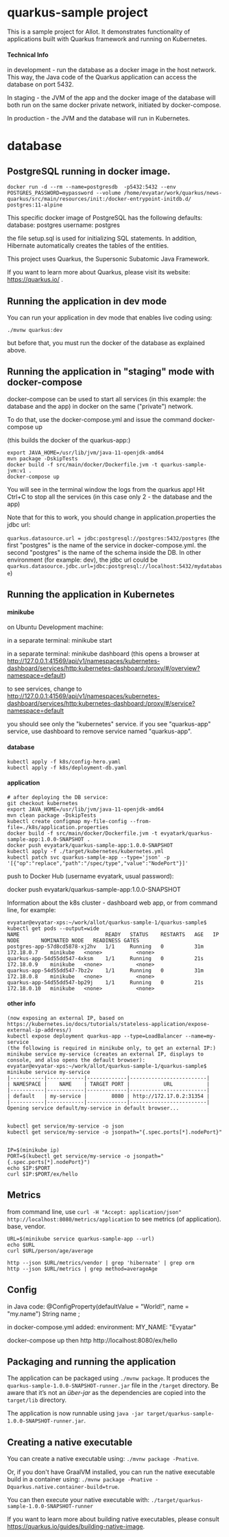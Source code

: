 # quarkus-sample project

This is a sample project for Allot. It demonstrates functionality of applications built with Quarkus framework and running on Kubernetes.

#### Technical Info
in development - run the database as a docker image in the host network. This way, the Java code of the Quarkus application can access the database on port 5432.

In staging - the JVM of the app and the docker image of the database will both run on the same docker private network, initiated by docker-compose.

In production - the JVM and the database will run in Kubernetes.

# database
## PostgreSQL running in docker image.

`docker run -d --rm --name=postgresdb  -p5432:5432 --env POSTGRES_PASSWORD=mypassword --volume /home/evyatar/work/quarkus/news-quarkus/src/main/resources/init:/docker-entrypoint-initdb.d/ postgres:11-alpine`

This specific docker image of PostgreSQL has the following defaults:
database: postgres
username: postgres

the file setup.sql is used for initializing SQL statements.
In addition, Hibernate automatically creates the tables of the entities.

This project uses Quarkus, the Supersonic Subatomic Java Framework.

If you want to learn more about Quarkus, please visit its website: https://quarkus.io/ .

## Running the application in dev mode

You can run your application in dev mode that enables live coding using:
```
./mvnw quarkus:dev
```
but before that, you must run the docker of the database as explained above.

## Running the application in "staging" mode with docker-compose
docker-compose can be used to start all services (in this example: the database and the app) in docker on the same ("private") network.

To do that, use the docker-compose.yml
and issue the command
docker-compose up

(this builds the docker of the quarkus-app:)
```shell script
export JAVA_HOME=/usr/lib/jvm/java-11-openjdk-amd64
mvn package -DskipTests
docker build -f src/main/docker/Dockerfile.jvm -t quarkus-sample-jvm:v1 .
docker-compose up
```

You will see in the terminal window the logs from the quarkus app!
Hit Ctrl+C to stop all the services (in this case only 2 - the database and the app)

Note that for this to work, you should change in application.properties the jdbc url:

`quarkus.datasource.url = jdbc:postgresql://postgres:5432/postgres`
(the first "postgres" is the name of the service in docker-compose.yml.
the second "postgres" is the name of the schema inside the DB.
In other environment (for example: dev), the jdbc url could be `quarkus.datasource.jdbc.url=jdbc:postgresql://localhost:5432/mydatabase`)

## Running the application in Kubernetes
#### minikube
on Ubuntu Development machine:

in a separate terminal: minikube start

in a separate terminal: minikube dashboard  (this opens a browser at http://127.0.0.1:41569/api/v1/namespaces/kubernetes-dashboard/services/http:kubernetes-dashboard:/proxy/#/overview?namespace=default)

to see services, change to http://127.0.0.1:41569/api/v1/namespaces/kubernetes-dashboard/services/http:kubernetes-dashboard:/proxy/#/service?namespace=default

you should see only the "kubernetes" service.
if you see "quarkus-app" service, use dashboard to remove service named "quarkus-app".

#### database
```shell script
kubectl apply -f k8s/config-hero.yaml
kubectl apply -f k8s/deployment-db.yaml
````

#### application
```shell script
# after deploying the DB service:
git checkout kubernetes
export JAVA_HOME=/usr/lib/jvm/java-11-openjdk-amd64
mvn clean package -DskipTests
kubectl create configmap my-file-config --from-file=./k8s/application.properties
docker build -f src/main/docker/Dockerfile.jvm -t evyatark/quarkus-sample-app:1.0.0-SNAPSHOT .
docker push evyatark/quarkus-sample-app:1.0.0-SNAPSHOT
kubectl apply -f ./target/kubernetes/kubernetes.yml
kubectl patch svc quarkus-sample-app --type='json' -p '[{"op":"replace","path":"/spec/type","value":"NodePort"}]'

```

push to Docker Hub (username evyatark, usual password):

docker push evyatark/quarkus-sample-app:1.0.0-SNAPSHOT


Information about the k8s cluster - dashboard web app, or from command line, for example:
```shell script
evyatar@evyatar-xps:~/work/allot/quarkus-sample-1/quarkus-sample$ kubectl get pods --output=wide
NAME                            READY   STATUS    RESTARTS   AGE   IP            NODE       NOMINATED NODE   READINESS GATES
postgres-app-57d8cd5878-xj2hv   1/1     Running   0          31m   172.18.0.7    minikube   <none>           <none>
quarkus-app-54d55dd547-4xksm    1/1     Running   0          21s   172.18.0.9    minikube   <none>           <none>
quarkus-app-54d55dd547-7bz2v    1/1     Running   0          31m   172.18.0.8    minikube   <none>           <none>
quarkus-app-54d55dd547-bp29j    1/1     Running   0          21s   172.18.0.10   minikube   <none>           <none>
````



#### other info
```shell script
(now exposing an external IP, based on https://kubernetes.io/docs/tutorials/stateless-application/expose-external-ip-address/)
kubectl expose deployment quarkus-app --type=LoadBalancer --name=my-service
(the following is required in minikube only, to get an external IP:)
minikube service my-service (creates an external IP, displays to console, and also opens the default browser):
evyatar@evyatar-xps:~/work/allot/quarkus-sample-1/quarkus-sample$ minikube service my-service
|-----------|------------|-------------|-------------------------|
| NAMESPACE |    NAME    | TARGET PORT |           URL           |
|-----------|------------|-------------|-------------------------|
| default   | my-service |        8080 | http://172.17.0.2:31354 |
|-----------|------------|-------------|-------------------------|
Opening service default/my-service in default browser...


kubectl get service/my-service -o json
kubectl get service/my-service -o jsonpath="{.spec.ports[*].nodePort}"


IP=$(minikube ip)
PORT=$(kubectl get service/my-service -o jsonpath="{.spec.ports[*].nodePort}")
echo $IP:$PORT
curl $IP:$PORT/ex/hello
```



## Metrics
from command line, use `curl -H "Accept: application/json" http://localhost:8080/metrics/application` to see metrics (of application).
base, vendor.
```shell script
URL=$(minikube service quarkus-sample-app --url)
echo $URL
curl $URL/person/age/average

http --json $URL/metrics/vendor | grep 'hibernate' | grep orm
http --json $URL/metrics | grep method=averageAge

```

## Config

in Java code:
    @ConfigProperty(defaultValue = "World!", name = "my.name")
    String name ;

in docker-compose.yml added:
environment:
      MY_NAME: "Evyatar"

docker-compose up
then
http http://localhost:8080/ex/hello

## Packaging and running the application

The application can be packaged using `./mvnw package`.
It produces the `quarkus-sample-1.0.0-SNAPSHOT-runner.jar` file in the `/target` directory.
Be aware that it’s not an _über-jar_ as the dependencies are copied into the `target/lib` directory.

The application is now runnable using `java -jar target/quarkus-sample-1.0.0-SNAPSHOT-runner.jar`.

## Creating a native executable

You can create a native executable using: `./mvnw package -Pnative`.

Or, if you don't have GraalVM installed, you can run the native executable build in a container using: `./mvnw package -Pnative -Dquarkus.native.container-build=true`.

You can then execute your native executable with: `./target/quarkus-sample-1.0.0-SNAPSHOT-runner`

If you want to learn more about building native executables, please consult https://quarkus.io/guides/building-native-image.